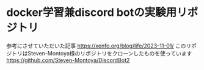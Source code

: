 # docker学習兼discord botの実験用リポジトリ
参考にさせていただいた記事
https://xenfo.org/blog/life/2023-11-01/
このリポジトリはSteven-Montoya様のリポジトリをクローンしたものを使っています
https://github.com/Steven-Montoya/DiscordBot2
